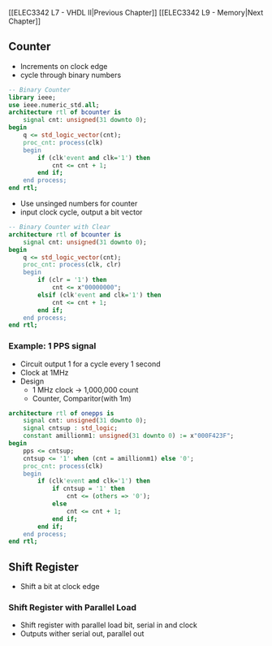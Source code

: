 
[[ELEC3342 L7 - VHDL II|Previous Chapter]] [[ELEC3342 L9 - Memory|Next Chapter]]

## Counter
- Increments on clock edge
- cycle through binary numbers 


```VHDL
-- Binary Counter
library ieee;
use ieee.numeric_std.all;
architecture rtl of bcounter is
	signal cnt: unsigned(31 downto 0);
begin
	q <= std_logic_vector(cnt);
	proc_cnt: process(clk)
	begin
		if (clk'event and clk='1') then
			cnt <= cnt + 1;
		end if;
	end process;
end rtl;
```
- Use unsinged numbers for counter
- input clock cycle, output a bit vector


```VHDL
-- Binary Counter with Clear
architecture rtl of bcounter is
	signal cnt: unsigned(31 downto 0);
begin
	q <= std_logic_vector(cnt);
	proc_cnt: process(clk, clr)
	begin
		if (clr = '1') then
			cnt <= x"00000000";
		elsif (clk'event and clk='1') then
			cnt <= cnt + 1;
		end if;
	end process;
end rtl;
```

### Example: 1 PPS signal
- Circuit output 1 for a cycle every 1 second
- Clock at 1MHz
- Design
	- 1 MHz clock -> 1,000,000 count
	- Counter, Comparitor(with 1m)
```VHDL
architecture rtl of onepps is
	signal cnt: unsigned(31 downto 0);
	signal cntsup : std_logic;
	constant amillionm1: unsigned(31 downto 0) := x"000F423F";
begin
	pps <= cntsup;
	cntsup <= '1' when (cnt = amillionm1) else '0';
	proc_cnt: process(clk)
	begin
		if (clk'event and clk='1') then
			if cntsup = '1' then
				cnt <= (others => '0');
			else
				cnt <= cnt + 1;
			end if;
		end if;
	end process;
end rtl;
```


## Shift Register
- Shift a bit at clock edge


### Shift Register with Parallel Load
- Shift register with parallel load bit, serial in and clock
- Outputs wither serial out, parallel out